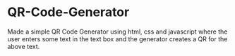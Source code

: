 # QR-Code-Generator
Made a simple QR Code Generator using html, css and javascript where the user enters some text in the text box and the generator creates a QR for the above text.
